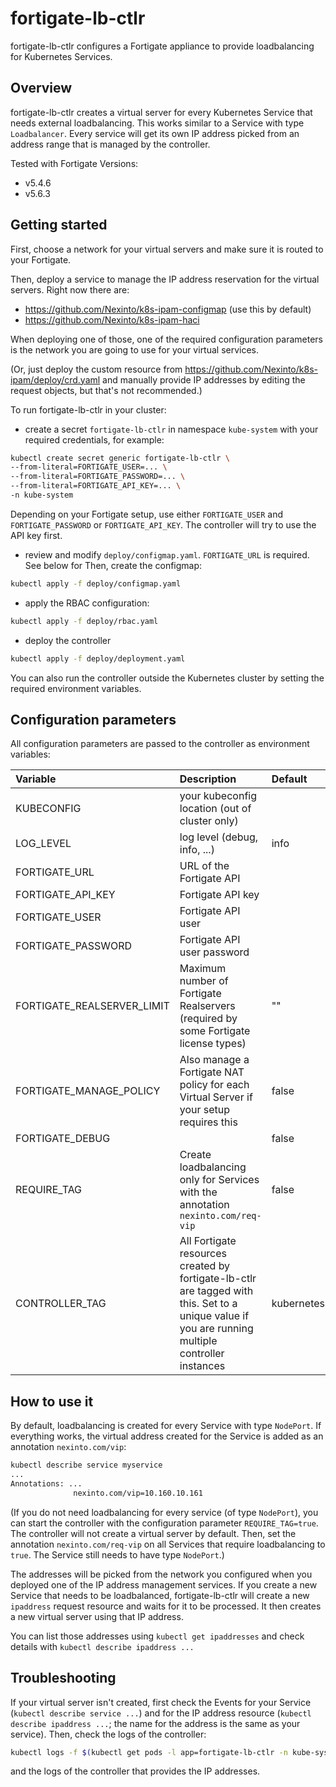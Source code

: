 # fortigate-lb-ctlr

fortigate-lb-ctlr configures a Fortigate appliance to provide loadbalancing for Kubernetes Services.

## Overview

fortigate-lb-ctlr creates a virtual server for every Kubernetes Service that needs external loadbalancing.
This works similar to a Service with type `Loadbalancer`. Every service will get its own IP address picked from an
address range that is managed by the controller.

Tested with Fortigate Versions:

 * v5.4.6
 * v5.6.3

## Getting started

First, choose a network for your virtual servers and make sure it is routed to your Fortigate.

Then, deploy a service to manage the IP address reservation for the virtual servers. Right now there are:

 * https://github.com/Nexinto/k8s-ipam-configmap (use this by default)
 * https://github.com/Nexinto/k8s-ipam-haci

When deploying one of those, one of the required configuration parameters is the network you are going to use for
your virtual services.

(Or, just deploy the custom resource from https://github.com/Nexinto/k8s-ipam/deploy/crd.yaml and manually provide
IP addresses by editing the request objects, but that's not recommended.)

To run fortigate-lb-ctlr in your cluster:

- create a secret `fortigate-lb-ctlr` in namespace `kube-system` with your required credentials, for example:

```bash
kubectl create secret generic fortigate-lb-ctlr \
--from-literal=FORTIGATE_USER=... \
--from-literal=FORTIGATE_PASSWORD=... \
--from-literal=FORTIGATE_API_KEY=... \
-n kube-system
```

Depending on your Fortigate setup, use either `FORTIGATE_USER` and `FORTIGATE_PASSWORD` or `FORTIGATE_API_KEY`.
The controller will try to use the API key first.

- review and modify `deploy/configmap.yaml`. `FORTIGATE_URL` is required. See below for Then, create the configmap:

```bash
kubectl apply -f deploy/configmap.yaml
```

- apply the RBAC configuration:

```bash
kubectl apply -f deploy/rbac.yaml
```

- deploy the controller

```bash
kubectl apply -f deploy/deployment.yaml
```

You can also run the controller outside the Kubernetes cluster by setting the required environment variables.

## Configuration parameters

All configuration parameters are passed to the controller as environment variables:

| Variable | Description | Default |
|:-----|:------------|:--------|
|KUBECONFIG|your kubeconfig location (out of cluster only)||
|LOG_LEVEL|log level (debug, info, ...)|info|
|FORTIGATE_URL|URL of the Fortigate API||
|FORTIGATE_API_KEY|Fortigate API key||
|FORTIGATE_USER|Fortigate API user||
|FORTIGATE_PASSWORD|Fortigate API user password||
|FORTIGATE_REALSERVER_LIMIT|Maximum number of Fortigate Realservers (required by some Fortigate license types)|""|
|FORTIGATE_MANAGE_POLICY|Also manage a Fortigate NAT policy for each Virtual Server if your setup requires this|false|
|FORTIGATE_DEBUG||false|
|REQUIRE_TAG|Create loadbalancing only for Services with the annotation `nexinto.com/req-vip`|false|
|CONTROLLER_TAG|All Fortigate resources created by fortigate-lb-ctlr are tagged with this. Set to a unique value if you are running multiple controller instances|kubernetes|

## How to use it

By default, loadbalancing is created for every Service with type `NodePort`. If everything works, the 
virtual address created for the Service is added as an annotation `nexinto.com/vip`:

```bash
kubectl describe service myservice
...
Annotations: ...
              nexinto.com/vip=10.160.10.161

```
(If you do not need loadbalancing for every service (of type `NodePort`), you can start the controller
with the configuration parameter `REQUIRE_TAG=true`. The controller will not create a virtual server
by default. Then, set the annotation `nexinto.com/req-vip` on all Services that require loadbalancing to `true`.
The Service still needs to have type `NodePort`.)

The addresses will be picked from the network you configured when you deployed one of the IP address
management services. If you create a new Service that needs to be loadbalanced, fortigate-lb-ctlr will
create a new `ipaddress` request resource and waits for it to be processed. It then creates a new
virtual server using that IP address.

You can list those addresses using `kubectl get ipaddresses` and check details with `kubectl describe ipaddress ...`

## Troubleshooting

If your virtual server isn't created, first check the Events for your Service (`kubectl describe service ...`)
and for the IP address resource (`kubectl describe ipaddress ...`; the name for the address is the same as your service).
Then, check the logs of the controller:

```bash
kubectl logs -f $(kubectl get pods -l app=fortigate-lb-ctlr -n kube-system -o jsonpath='{.items[0].metadata.name}') -n kube-system
```

and the logs of the controller that provides the IP addresses.
